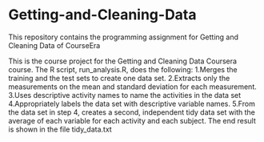 # Getting-and-Cleaning-Data
This repository contains the programming assignment for Getting and Cleaning Data of CourseEra

This is the course project for the Getting and Cleaning Data Coursera course. The R script, run_analysis.R, does the following:
1.Merges the training and the test sets to create one data set.
2.Extracts only the measurements on the mean and standard deviation for each measurement.
3.Uses descriptive activity names to name the activities in the data set
4.Appropriately labels the data set with descriptive variable names.
5.From the data set in step 4, creates a second, independent tidy data set with the average of each variable for each activity and each subject.
The end result is shown in the file tidy_data.txt
